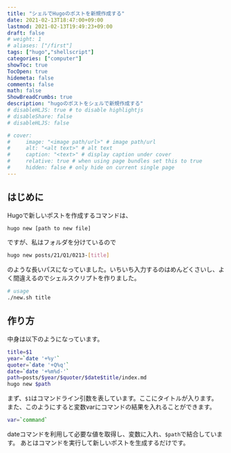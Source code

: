 ```yaml
---
title: "シェルでHugoのポストを新規作成する"
date: 2021-02-13T18:47:00+09:00
lastmod: 2021-02-13T19:49:23+09:00
draft: false
# weight: 1
# aliases: ["/first"]
tags: ["hugo","shellscript"]
categories: ["computer"]
showToc: true
TocOpen: true
hidemeta: false
comments: false
math: false
ShowBreadCrumbs: true
description: "hugoのポストをシェルで新規作成する"
# disableHLJS: true # to disable highlightjs
# disableShare: false
# disableHLJS: false

# cover:
#     image: "<image path/url>" # image path/url
#     alt: "<alt text>" # alt text
#     caption: "<text>" # display caption under cover
#     relative: true # when using page bundles set this to true
#     hidden: false # only hide on current single page
---
```

## はじめに
Hugoで新しいポストを作成するコマンドは、
```sh
hugo new [path to new file]
```
ですが、私はフォルダを分けているので
```sh
hugo new posts/21/Q1/0213-[title]
```
のような長いパスになっていました。いちいち入力するのはめんどくさいし、よく間違えるのでシェルスクリプトを作りました。
```sh
# usage
./new.sh title
```

## 作り方
中身は以下のようになっています。
```sh
title=$1
year=`date '+%y'`
quoter=`date '+Q%q'`
date=`date '+%m%d-'`
path=posts/$year/$quoter/$date$title/index.md
hugo new $path
```
まず、`$1`はコマンドライン引数を表しています。ここにタイトルが入ります。  
また、このようにすると変数varにコマンドの結果を入れることができます。
```sh
var=`command`
```
dateコマンドを利用して必要な値を取得し、変数に入れ、`$path`で結合しています。
あとはコマンドを実行して新しいポストを生成するだけです。